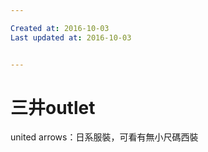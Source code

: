 ```yaml
---

Created at: 2016-10-03
Last updated at: 2016-10-03


---
```


# 三井outlet


united arrows：日系服裝，可看有無小尺碼西裝

